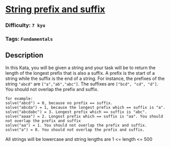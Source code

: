 # [String prefix and suffix](https://www.codewars.com/kata/5ce969ab07d4b7002dcaa7a1)

### Difficulty: `7 kyu`

### Tags: `Fundamentals`

## Description

In this Kata, you will be given a string and your task will be to return the length of the longest prefix that is also a suffix. A prefix is the start of a string while the suffix is the end of a string. For instance, the prefixes of the string `"abcd"` are `["a","ab","abc"]`. The suffixes are `["bcd", "cd", "d"]`. You should not overlap the prefix and suffix.

```
for example:
solve("abcd") = 0, because no prefix == suffix. 
solve("abcda") = 1, because the longest prefix which == suffix is "a".
solve("abcdabc") = 3. Longest prefix which == suffix is "abc".
solve("aaaa") = 2. Longest prefix which == suffix is "aa". You should not overlap the prefix and suffix
solve("aa") = 1. You should not overlap the prefix and suffix.
solve("a") = 0. You should not overlap the prefix and suffix.
```

All strings will be lowercase and string lengths are 1 <= length <= 500

